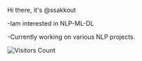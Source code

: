 Hi there, it's @ssakkout

-Iam interested in NLP-ML-DL

-Currently working on various NLP projects.

![Visitors Count](https://hits.seeyoufarm.com/api/count/incr/badge.svg?url=https%3A%2F%2Fgithub.com%2Fssakkout&count_bg=%23024a40&title_bg=%231a1a1a&icon=&icon_color=%23E7E7E7&title=Visitors%20Count&edge_flat=false)





<!---
ssakkout/ssakkout is a ✨ special ✨ repository because its `README.md` (this file) appears on your GitHub profile.
You can click the Preview link to take a look at your changes.
--->
